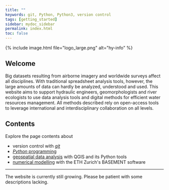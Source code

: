 ```yaml
---
title: ""
keywords: git, Python, Python3, version control
tags: [getting_started]
sidebar: mydoc_sidebar
permalink: index.html
toc: false
---
```



{% include image.html file="logo_large.png" alt="hy-info" %}


## Welcome

Big datasets resulting from airborne imagery and worldwide surveys affect all disciplines. With traditional spreadsheet analysis tools, however, the large amounts of data can hardly be analyzed, understood and used. This website aims to support hydraulic engineers, geomorphologists and river ecologists to use data analysis tools and digital methods for efficient water resources management. All methods described rely on open-access tools to leverage international and interdisciplinary collaboration on all levels.

## Contents

Explore the page contents about

- version control with [*git*](hy_git.html)
- [*Python* programming](hy-install.html)
- [geospatial data analysis](hypy_gdal.html) with QGIS and its Python tools
- [numerical modelling](bm.html) with the ETH Zurich's BASEMENT software

***

The website is currently still growing. Please be patient with some descriptions lacking.
 